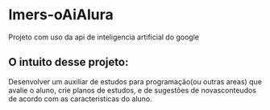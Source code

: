 # Imers-oAiAlura
Projeto com uso da api de inteligencia artificial do google


## O intuito desse projeto:
Desenvolver um auxiliar de estudos para programação(ou outras areas) que avalie o aluno, crie planos de estudos, e de sugestões de novasconteudos de acordo com as caracteristicas do aluno.   
